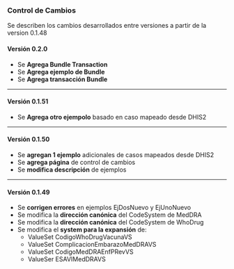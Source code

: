 ### Control de Cambios
Se describen los cambios desarrollados entre versiones a partir de la version 0.1.48
<br>

#### Versión 0.2.0
  * Se **Agrega Bundle Transaction**
  * Se **Agrega ejemplo de Bundle**
  * Se **Agrega transacción Bundle**

<hr>

#### Versión 0.1.51
  * Se **Agrega otro ejempolo** basado en caso mapeado desde DHIS2 

<hr>

#### Versión 0.1.50 
  * Se **agregan 1 ejemplo** adicionales de casos mapeados desde DHIS2
  * Se **agrega página** de control de cambios
  * Se **modifica descripción** de ejemplos 

<hr>

#### Versión 0.1.49
  * Se **corrigen errores** en ejemplos EjDosNuevo y EjUnoNuevo
  * Se modifica la **dirección canónica** del CodeSystem de MedDRA
  * Se modifica la **dirección canónica** del CodeSystem de WhoDrug
  * Se modifica el **system para la expansión** de:
    * ValueSet CodigoWhoDrugVacunaVS
    * ValueSet ComplicacionEmbarazoMedDRAVS
    * ValueSet CodigoMedDRAEnfPRevVS
    * ValueSer ESAVIMedDRAVS
  
